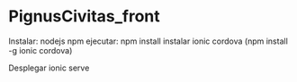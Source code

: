 # PignusCivitas_front

Instalar:
nodejs
npm
ejecutar:
npm install
instalar
ionic cordova (npm install -g ionic cordova)


Desplegar
ionic serve


